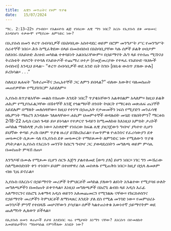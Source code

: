 ```yaml
---
title:  ሌዊን መጥራትና የጾም ጥያቄ
date:   15/07/2024
---
```


`ማር. 2:13–22ን ያንብቡ። የእልፍዮስ ልጅ የነበረው ሌዊ ማን ነበር? እርሱ የኢየሱስ ደቀ መዝሙር እንዳይሆን ተቃውሞ የሚኖረው ለምንድር ነው?`

በኢየሱስ ዘመን ቀረጥ ሰብሳቢዎች በአከባቢው አስተዳደር ወይም በሮም መንግሥት ሥር የመንግሥት ሰራተኞች ነበሩ። ሕጉ ከሚፈቅደው በላይ በመሰብሰብ በአከባቢያቸው ካሉ ሰዎች ይልቅ ሀብታም ስለነበሩ በአይሁድ ሕዝብ መካከል ተቀባይነት አልነበራቸውም። በኃይማኖት ሕግ ላይ የተሰጠ ሚሽናህ ትራክቴት ቶሆሮት የተባለ የአይሁዶች ተጨማሪ ሀተታ (የመጀመሪያው የተጻፈ የአይሁድ ባህሎች ስብስብ) እንዲህ ይላል፡- “ቀረጥ ሰብሳቢዎች ወደ አንድ ቤት ከገቡ [በቤቱ ውስጥ ያለው ሁሉ] ይረክሳል። . . .”

ስለዚህ ጸሐፍት “ከቀራጮችና ኃጢአተኞች ጋር ለምን ይበላል?” ብለው እውቅና ባለመስጠት መጠየቃቸው የሚያስገርም አይደለም።

ኢየሱስ ለጥያቄአቸው መልስ የሰጠው እንዴት ነበር? ጥያቄአቸውን አልቀበልም አላለም። ከዚህ ይልቅ ሐኪም የሚያስፈልጋቸው በሽተኞች እንጂ የጎልማሶች ሰንበት ትህርት የማርቆስ መጽሐፍ ጤነኞች አይደሉም በማለት መለሰላቸው። ከዚህ የተነሣ በኃጢአት የታመመችን ነፍስ የሚያድን መንፈሳዊ ሀኪምነት ማዕረግ እንዳለው ገለጸላቸው። ሐኪም ህመምተኞች ወዳሉበት መሄድ የለበትምን? ማርቆስ 2፡18-22 አዲስ ርዕሰ ጉዳይ ይዞ ይነሳል። የተቃርኖ ጉዳይን ከሚመለከቱ ከእነዚህ አምስት ታሪኮች መካከል ማዕከላዊ ታሪክ ነው። አስቀድሞ የነበረው ክፍል ሌዊ ያዘጋጀውን ግብዣ ያካተተ ሲሆን ይህኛው ቀጣይ ታሪክ በጾም ጥያቄ ዙሪያ ይሽከረከራል። የመጥምቁ ዮሐንስና የፈሪሳውያን ደቀ መዛሙርት ሲጾሙ ሳለ የኢየሱስ ደቀ መዛሙርት የማይጾሙት ለምንድር ነው የሚለውን ጥያቄ ያካትታል። ኢየሱስ የእርሱን መገኘት ከሰርግ ግብዣ ጋር ያወዳደረበትን መግለጫ ወይም ምሳሌ በመስጠት ምላሽ ሰጠ።

እንግዶቹ በሙሉ የሚጾሙ ቢሆን ሰርጉ እጅግ ያልተለመደ (ወጣ ያለ) ይሆን ነበር። ነገር ግን ሙሽራው ስለሚወሰድበት ቀን ተነበየ። ይህም በተዘዋዋሪ ስለ መስቀሉ የሚጠቅስ ነበር። ከዚያ በኋላ ለመጾም ብዙ ጊዜ ይኖራል።

ኢየሱስ በእርሱና በኃይማኖት መሪዎች ትምህርቶች መካከል ያለውን ልዩነት አጉልተው የሚያሳዩ ሁለት መግለጫዎችን በመስጠት ይቀጥላል። እነዚህ መግለጫዎች በአሮጌ ልብስ ላይ አዲስ እራፊ አለማኖርንና በአሮጌ አቁማዳ አዲስ ወይንን አለመጨመርን የሚገልጹ ናቸው። የክርስቶስንና የኃይማኖት መሪዎችን ትምህርቶች ለማነጻጸር እንዴት ያለ ደስ የሚል መንገድ ነው። የመምህራኑ መንገዶች ምንኛ የተበላሹ መሆናቸውን ያሳያል። ሰዎች ካልተጠነቀቁ እውነተኛ ኃይማኖትም ወደ ጨለማነት ሊለወጥ ይችላል።

`በኢየሱስ ዘመን ቀራጮች ይታዩ እንደነበር ዛሬ የሚታዩት እነማን ናቸው? እነርሱን በተመለከተ አመለካከታችንን ማስተካከል የምንችለው እንዴት ነው?`
